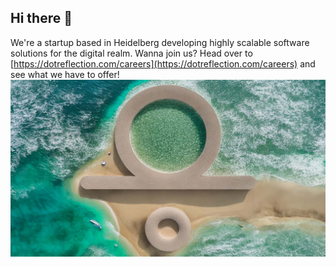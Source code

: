 ## Hi there 👋
We're a startup based in Heidelberg developing highly scalable software solutions for the digital realm. Wanna join us? Head over to [https://dotreflection.com/careers](https://dotreflection.com/careers) and see what we have to offer!
![Dotreflection in the ocean](https://github.com/dotreflection/.github/blob/141954cc74926bb097404401afe84de8a4669338/profile/ocean.jpg)
<!--

**Here are some ideas to get you started:**

🙋‍♀️ A short introduction - what is your organization all about?
🌈 Contribution guidelines - how can the community get involved?
👩‍💻 Useful resources - where can the community find your docs? Is there anything else the community should know?
🍿 Fun facts - what does your team eat for breakfast?
🧙 Remember, you can do mighty things with the power of [Markdown](https://docs.github.com/github/writing-on-github/getting-started-with-writing-and-formatting-on-github/basic-writing-and-formatting-syntax)
-->

